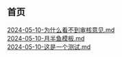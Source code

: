 ## 首页
[2024-05-10-为什么看不到审核意见.md](./为什么看不到审核意见.md)<br/>
[2024-05-10-月半鱼模板.md](./月半鱼模板.md)<br/>
[2024-05-10-这是一个测试.md](./这是一个测试.md)<br/>